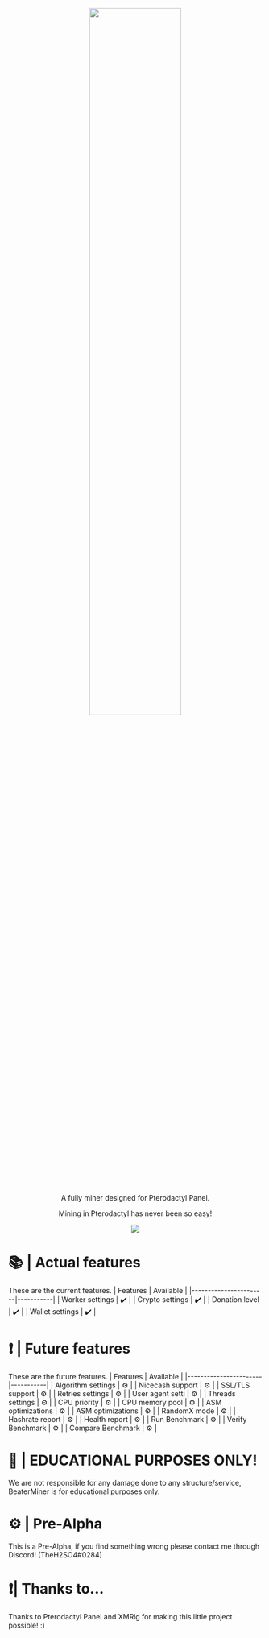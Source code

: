 <p align="center"><img src="https://i.imgur.com/Gt7efPR.png" width=60% /></p>
<p align="center">A fully miner designed for Pterodactyl Panel.</p>
<p align="center">Mining in Pterodactyl has never been so easy!</p>
<p align="center"><img src="https://img.shields.io/badge/Made%20with-JS-FFFB00" /></p>

# 📚 | Actual features
These are the current features.
| Features               | Available |
|-----------------------|-----------|
| Worker settings       | ✔️         |
| Crypto settings       | ✔️         |
| Donation level        | ✔️         |
| Wallet settings       | ✔️         |

# ❗ | Future features
These are the future features.
| Features               | Available |
|-----------------------|-----------|
| Algorithm settings    | ⚙️         |
| Nicecash support      | ⚙️         |
| SSL/TLS support       | ⚙️         |
| Retries settings      | ⚙️         |
| User agent setti      | ⚙️         |
| Threads settings      | ⚙️         |
| CPU priority          | ⚙️         |
| CPU memory pool       | ⚙️         |
| ASM optimizations     | ⚙️         |
| ASM optimizations     | ⚙️         |
| RandomX mode          | ⚙️         |
| Hashrate report       | ⚙️         |
| Health report         | ⚙️         |
| Run Benchmark         | ⚙️         |
| Verify Benchmark      | ⚙️         |
| Compare Benchmark     | ⚙️         |

# 🥽 | EDUCATIONAL PURPOSES ONLY!
We are not responsible for any damage done to any structure/service, BeaterMiner is for educational purposes only.

# ⚙️ | Pre-Alpha
This is a Pre-Alpha, if you find something wrong please contact me through Discord! (TheH2SO4#0284)

# ❗| Thanks to...
Thanks to Pterodactyl Panel and XMRig for making this little project possible! :)